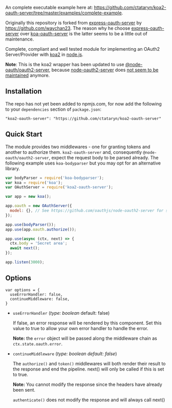 An complete executable example here at: https://github.com/ctataryn/koa2-oauth-server/tree/master/examples/complete-example.

Originally this repository is forked from [express-oauth-server](https://github.com/oauthjs/express-oauth-server) by https://github.com/waychan23. The reason why he choose [express-oauth-server](https://github.com/oauthjs/express-oauth-server) over [koa-oauth-server](https://github.com/oauthjs/koa-oauth-server) is the latter seems to be a little out of maintenance.

Complete, compliant and well tested module for implementing an OAuth2 Server/Provider with [koa2](https://github.com/koajs/koa) in [node.js](http://nodejs.org/).

**Note**: This is the koa2 wrapper has been updated to use [@node-oauth/oauth2-server](https://github.com/node-oauth/node-oauth2-server), because [node-oauth2-server](oauthjs/node-oauth2-server) does [not seem to be maintained](https://github.com/oauthjs/node-oauth2-server/issues/753#issuecomment-1696949532) anymore.

## Installation
The repo has not yet been added to npmjs.com, for now add the following to your `dependencies` section of `package.json`:

    "koa2-oauth-server": "https://github.com/ctataryn/koa2-oauth-server"

## Quick Start

The module provides two middlewares - one for granting tokens and another to authorize them. `koa2-oauth-server` and, consequently `@node-oauth/oauth2-server`, expect the request body to be parsed already.
The following example uses `koa-bodyparser` but you may opt for an alternative library.

```js
var bodyParser = require('koa-bodyparser');
var koa = require('koa');
var OAuthServer = require('koa2-oauth-server');

var app = new koa();

app.oauth = new OAuthServer({
  model: {}, // See https://github.com/oauthjs/node-oauth2-server for specification
});

app.use(bodyParser());
app.use(app.oauth.authorize());

app.use(async (ctx, next) => {
  ctx.body = 'Secret area';
  await next();
});

app.listen(3000);
```

## Options

```
var options = { 
  useErrorHandler: false, 
  continueMiddleware: false,
}
```
* `useErrorHandler`
(_type: boolean_ default: false)

  If false, an error response will be rendered by this component.
  Set this value to true to allow your own error handler to handle the error.
  
  **Note:** the `error` object will be passed along the middleware chain as `ctx.state.oauth.error`.

* `continueMiddleware`
(_type: boolean default: false_)

  The `authorize()` and `token()` middlewares will both render their 
  result to the response and end the pipeline.
  next() will only be called if this is set to true.

  **Note:** You cannot modify the response since the headers have already been sent.

  `authenticate()` does not modify the response and will always call next()
